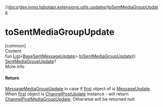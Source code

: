 //[docs](../../index.md)/[dev.inmo.tgbotapi.extensions.utils.updates](index.md)/[toSentMediaGroupUpdate](to-sent-media-group-update.md)



# toSentMediaGroupUpdate  
[common]  
Content  
fun [List](https://kotlinlang.org/api/latest/jvm/stdlib/kotlin.collections/-list/index.html)<[BaseSentMessageUpdate](../dev.inmo.tgbotapi.types.update.abstracts/-base-sent-message-update/index.md)>.[toSentMediaGroupUpdate](to-sent-media-group-update.md)(): [SentMediaGroupUpdate](../dev.inmo.tgbotapi.types.update.MediaGroupUpdates/-sent-media-group-update/index.md)?  
More info  


#### Return  


[MessageMediaGroupUpdate](../dev.inmo.tgbotapi.types.update.MediaGroupUpdates/-message-media-group-update/index.md) in case if [first](https://kotlinlang.org/api/latest/jvm/stdlib/kotlin.collections/index.html) object of  is [MessageUpdate](../dev.inmo.tgbotapi.types.update/-message-update/index.md). When [first](https://kotlinlang.org/api/latest/jvm/stdlib/kotlin.collections/index.html) object is [ChannelPostUpdate](../dev.inmo.tgbotapi.types.update/-channel-post-update/index.md) instance - will return [ChannelPostMediaGroupUpdate](../dev.inmo.tgbotapi.types.update.MediaGroupUpdates/-channel-post-media-group-update/index.md). Otherwise will be returned null

  



